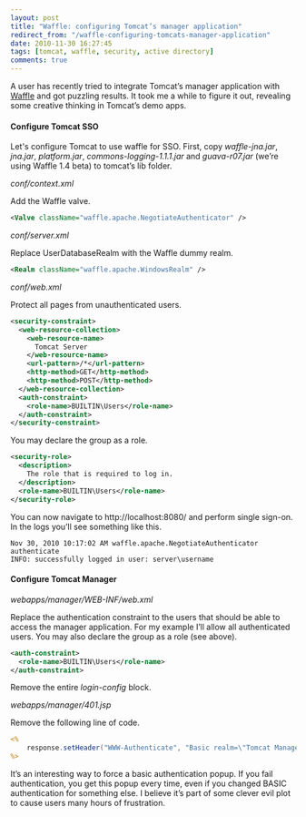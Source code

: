 ```yaml
---
layout: post
title: "Waffle: configuring Tomcat’s manager application"
redirect_from: "/waffle-configuring-tomcats-manager-application"
date: 2010-11-30 16:27:45
tags: [tomcat, waffle, security, active directory]
comments: true
---
```

A user has recently tried to integrate Tomcat’s manager application with [Waffle](https://github.com/dblock/waffle/) and got puzzling results. It took me a while to figure it out, revealing some creative thinking in Tomcat’s demo apps.

#### Configure Tomcat SSO

Let's configure Tomcat to use waffle for SSO. First, copy _waffle-jna.jar_, _jna.jar_, _platform.jar_, _commons-logging-1.1.1.jar_ and _guava-r07.jar_ (we’re using Waffle 1.4 beta) to tomcat’s lib folder.

_conf/context.xml_

Add the Waffle valve.

```xml
<Valve className="waffle.apache.NegotiateAuthenticator" />
```

_conf/server.xml_

Replace UserDatabaseRealm with the Waffle dummy realm.

```xml
<Realm className="waffle.apache.WindowsRealm" />
```

_conf/web.xml_

Protect all pages from unauthenticated users.

```xml
<security-constraint>
  <web-resource-collection>
    <web-resource-name>
      Tomcat Server
    </web-resource-name>
    <url-pattern>/*</url-pattern>
    <http-method>GET</http-method>
    <http-method>POST</http-method>
  </web-resource-collection>
  <auth-constraint>
    <role-name>BUILTIN\Users</role-name>
  </auth-constraint>
</security-constraint>
```

You may declare the group as a role.

```xml
<security-role>
  <description>
    The role that is required to log in.
  </description>
  <role-name>BUILTIN\Users</role-name>
</security-role>
```

You can now navigate to http://localhost:8080/ and perform single sign-on. In the logs you’ll see something like this.

```
Nov 30, 2010 10:17:02 AM waffle.apache.NegotiateAuthenticator authenticate
INFO: successfully logged in user: server\username
```

#### Configure Tomcat Manager

_webapps/manager/WEB-INF/web.xml_

Replace the authentication constraint to the users that should be able to access the manager application. For my example I’ll allow all authenticated users. You may also declare the group as a role (see above).

```xml
<auth-constraint>
  <role-name>BUILTIN\Users</role-name>
</auth-constraint>
```

Remove the entire _login-config_ block.

_webapps/manager/401.jsp_

Remove the following line of code.

```jsp
<%
    response.setHeader("WWW-Authenticate", "Basic realm=\"Tomcat Manager Application\"");
%>
```

It’s an interesting way to force a basic authentication popup. If you fail authentication, you get this popup every time, even if you changed BASIC authentication for something else. I believe it’s part of some clever evil plot to cause users many hours of frustration.
